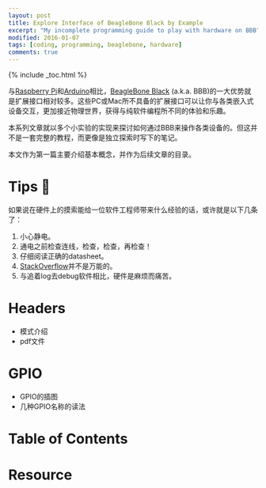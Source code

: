 ```yaml
---
layout: post
title: Explore Interface of BeagleBone Black by Example
excerpt: "My incomplete programming guide to play with hardware on BBB"
modified: 2016-01-07
tags: [coding, programming, beaglebone, hardware]
comments: true
---
```


{% include _toc.html %}


与[Raspberry Pi](https://www.raspberrypi.org/)和[Arduino](https://www.arduino.cc/)相比，[BeagleBone Black](http://beagleboard.org/black) (a.k.a. BBB)的一大优势就是扩展接口相对较多。这些PC或Mac所不具备的扩展接口可以让你与各类嵌入式设备交互，更加接近物理世界，获得与纯软件编程所不同的体验和乐趣。

本系列文章就以多个小实验的实现来探讨如何通过BBB来操作各类设备的。但这并不是一套完整的教程，而更像是独立探索时写下的笔记。

本文作为第一篇主要介绍基本概念，并作为后续文章的目录。



# Tips :thought_balloon:

如果说在硬件上的摸索能给一位软件工程师带来什么经验的话，或许就是以下几条了：

1. 小心静电。     
2. 通电之前检查连线，检查，检查，再检查！     
3. 仔细阅读正确的datasheet。     
4. [StackOverflow](http://electronics.stackexchange.com/)并不是万能的。     
5. 与追着log去debug软件相比，硬件是麻烦而痛苦。     



# Headers

* 模式介绍
* pdf文件




# GPIO

* GPIO的插图
* 几种GPIO名称的读法



# Table of Contents



# Resource


